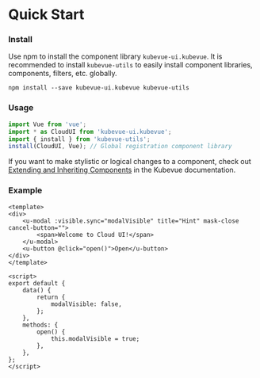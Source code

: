 # Quick Start

### Install

Use npm to install the component library `kubevue-ui.kubevue`. It is recommended to install `kubevue-utils` to easily install component libraries, components, filters, etc. globally.

``` shell
npm install --save kubevue-ui.kubevue kubevue-utils
```

### Usage

``` javascript
import Vue from 'vue';
import * as CloudUI from 'kubevue-ui.kubevue';
import { install } from 'kubevue-utils';
install(CloudUI, Vue); // Global registration component library
```

If you want to make stylistic or logical changes to a component, check out [Extending and Inheriting Components](https://kubevue.github.io/guides/components) in the Kubevue documentation.

### Example

```vue
<template>
<div>
    <u-modal :visible.sync="modalVisible" title="Hint" mask-close cancel-button="">
        <span>Welcome to Cloud UI!</span>
    </u-modal>
    <u-button @click="open()">Open</u-button>
</div>
</template>

<script>
export default {
    data() {
        return {
            modalVisible: false,
        };
    },
    methods: {
        open() {
            this.modalVisible = true;
        },
    },
};
</script>
```
